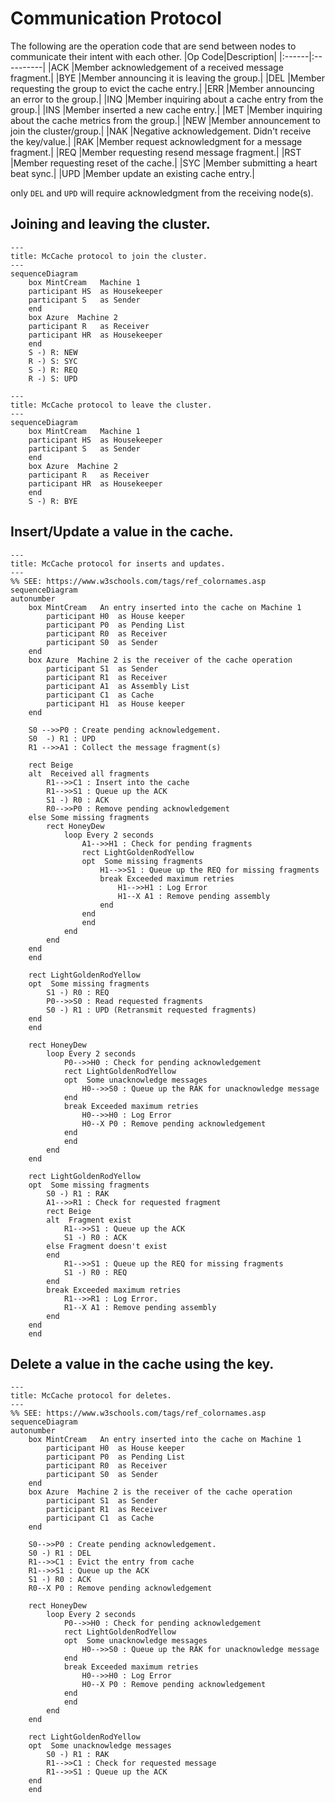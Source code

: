 # Communication Protocol

The following are the operation code that are send between nodes to communicate their intent with each other.
|Op Code|Description|
|:------|:----------|
|ACK    |Member acknowledgement of a received message fragment.|
|BYE    |Member announcing it is leaving the group.|
|DEL    |Member requesting the group to evict the cache entry.|
|ERR    |Member announcing an error to the group.|
|INQ    |Member inquiring about a cache entry from the group.|
|INS    |Member inserted a new cache entry.|
|MET    |Member inquiring about the cache metrics from the group.|
|NEW    |Member announcement to join the cluster/group.|
|NAK    |Negative acknowledgement.  Didn't receive the key/value.|
|RAK    |Member request acknowledgment for a message fragment.|
|REQ    |Member requesting resend message fragment.|
|RST    |Member requesting reset of the cache.|
|SYC    |Member submitting a heart beat sync.|
|UPD    |Member update an existing cache entry.|

only `DEL` and `UPD` will require acknowledgment from the receiving node(s).

## Joining and leaving the cluster.
```mermaid
---
title: McCache protocol to join the cluster.
---
sequenceDiagram
    box MintCream   Machine 1
    participant HS  as Housekeeper
    participant S   as Sender
    end
    box Azure  Machine 2
    participant R   as Receiver
    participant HR  as Housekeeper
    end
    S -) R: NEW
    R -) S: SYC
    S -) R: REQ
    R -) S: UPD
```

```mermaid
---
title: McCache protocol to leave the cluster.
---
sequenceDiagram
    box MintCream   Machine 1
    participant HS  as Housekeeper
    participant S   as Sender
    end
    box Azure  Machine 2
    participant R   as Receiver
    participant HR  as Housekeeper
    end
    S -) R: BYE
```


## Insert/Update a value in the cache.
```mermaid
---
title: McCache protocol for inserts and updates.
---
%% SEE: https://www.w3schools.com/tags/ref_colornames.asp
sequenceDiagram
autonumber
    box MintCream   An entry inserted into the cache on Machine 1
        participant H0  as House keeper
        participant P0  as Pending List
        participant R0  as Receiver
        participant S0  as Sender
    end
    box Azure  Machine 2 is the receiver of the cache operation
        participant S1  as Sender
        participant R1  as Receiver
        participant A1  as Assembly List
        participant C1  as Cache
        participant H1  as House keeper
    end

    S0 -->>P0 : Create pending acknowledgement.
    S0  -) R1 : UPD
    R1 -->>A1 : Collect the message fragment(s)

    rect Beige
    alt  Received all fragments
        R1-->>C1 : Insert into the cache
        R1-->>S1 : Queue up the ACK
        S1 -) R0 : ACK
        R0-->>P0 : Remove pending acknowledgement
    else Some missing fragments
        rect HoneyDew
            loop Every 2 seconds
                A1-->>H1 : Check for pending fragments
                rect LightGoldenRodYellow
                opt  Some missing fragments
                    H1-->>S1 : Queue up the REQ for missing fragments
                    break Exceeded maximum retries
                        H1-->>H1 : Log Error
                        H1--X A1 : Remove pending assembly
                    end
                end
                end
            end
        end
    end
    end

    rect LightGoldenRodYellow
    opt  Some missing fragments
        S1 -) R0 : REQ
        P0-->>S0 : Read requested fragments
        S0 -) R1 : UPD (Retransmit requested fragments)
    end
    end

    rect HoneyDew
        loop Every 2 seconds
            P0-->>H0 : Check for pending acknowledgement
            rect LightGoldenRodYellow
            opt  Some unacknowledge messages
                H0-->>S0 : Queue up the RAK for unacknowledge message
            end
            break Exceeded maximum retries
                H0-->>H0 : Log Error
                H0--X P0 : Remove pending acknowledgement
            end
            end
        end
    end

    rect LightGoldenRodYellow
    opt  Some missing fragments
        S0 -) R1 : RAK
        A1-->>R1 : Check for requested fragment
        rect Beige
        alt  Fragment exist
            R1-->>S1 : Queue up the ACK
            S1 -) R0 : ACK
        else Fragment doesn't exist
        end
            R1-->>S1 : Queue up the REQ for missing fragments
            S1 -) R0 : REQ
        end
        break Exceeded maximum retries
            R1-->>R1 : Log Error.
            R1--X A1 : Remove pending assembly
        end
    end
    end
```

## Delete a value in the cache using the key.
```mermaid
---
title: McCache protocol for deletes.
---
%% SEE: https://www.w3schools.com/tags/ref_colornames.asp
sequenceDiagram
autonumber
    box MintCream   An entry inserted into the cache on Machine 1
        participant H0  as House keeper
        participant P0  as Pending List
        participant R0  as Receiver
        participant S0  as Sender
    end
    box Azure  Machine 2 is the receiver of the cache operation
        participant S1  as Sender
        participant R1  as Receiver
        participant C1  as Cache
    end

    S0-->>P0 : Create pending acknowledgement.
    S0 -) R1 : DEL
    R1-->>C1 : Evict the entry from cache
    R1-->>S1 : Queue up the ACK
    S1 -) R0 : ACK
    R0--X P0 : Remove pending acknowledgement

    rect HoneyDew
        loop Every 2 seconds
            P0-->>H0 : Check for pending acknowledgement
            rect LightGoldenRodYellow
            opt  Some unacknowledge messages
                H0-->>S0 : Queue up the RAK for unacknowledge message
            end
            break Exceeded maximum retries
                H0-->>H0 : Log Error
                H0--X P0 : Remove pending acknowledgement
            end
            end
        end
    end

    rect LightGoldenRodYellow
    opt  Some unacknowledge messages
        S0 -) R1 : RAK
        R1-->>C1 : Check for requested message
        R1-->>S1 : Queue up the ACK
    end
    end
```
